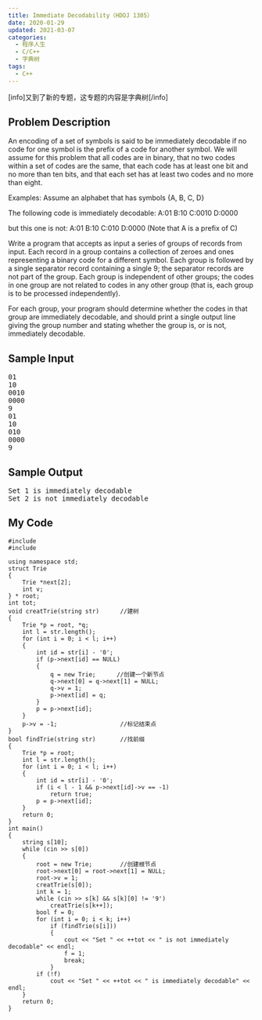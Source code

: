 ```yaml
---
title: Immediate Decodability（HDOJ 1305）
date: 2020-01-29
updated: 2021-03-07
categories:
  - 程序人生
  - C/C++
  - 字典树
tags:
  - C++
---
```


<p>[info]又到了新的专题，这专题的内容是字典树[/info]</p>

<h2><strong>Problem Description</strong> </h2>

An encoding of a set of symbols is said to be immediately decodable if no code for one symbol is the prefix of a code for another symbol. We will assume for this problem that all codes are in binary, that no two codes within a set of codes are the same, that each code has at least one bit and no more than ten bits, and that each set has at least two codes and no more than eight.

Examples: Assume an alphabet that has symbols {A, B, C, D}

The following code is immediately decodable:
A:01 B:10 C:0010 D:0000

but this one is not:
A:01 B:10 C:010 D:0000 (Note that A is a prefix of C) 

Write a program that accepts as input a series of groups of records from input. Each record in a group contains a collection of zeroes and ones representing a binary code for a different symbol. Each group is followed by a single separator record containing a single 9; the separator records are not part of the group. Each group is independent of other groups; the codes in one group are not related to codes in any other group (that is, each group is to be processed independently).

For each group, your program should determine whether the codes in that group are immediately decodable, and should print a single output line giving the group number and stating whether the group is, or is not, immediately decodable. </pre>

<h2><strong>Sample Input</strong> </h2>

<pre class="wp-block-preformatted">01
10
0010
0000
9
01
10
010
0000
9</pre>

<h2><strong>Sample Output</strong> </h2>

<pre class="wp-block-preformatted">Set 1 is immediately decodable
Set 2 is not immediately decodable</pre>

<h2>My Code</h2>

<pre class="wp-block-code"><code lang="cpp" class="language-cpp line-numbers">#include <iostream>
#include <cstring>

using namespace std;
struct Trie
{
    Trie *next[2];
    int v;
} * root;
int tot;
void creatTrie(string str)      //建树
{
    Trie *p = root, *q;
    int l = str.length();
    for (int i = 0; i < l; i++)
    {
        int id = str[i] - '0';
        if (p->next[id] == NULL)
        {
            q = new Trie;      //创建一个新节点
            q->next[0] = q->next[1] = NULL;
            q->v = 1;
            p->next[id] = q;
        }
        p = p->next[id]; 
    }
    p->v = -1;                  //标记结束点
}
bool findTrie(string str)       //找前缀
{
    Trie *p = root;
    int l = str.length();
    for (int i = 0; i < l; i++)
    {
        int id = str[i] - '0';
        if (i < l - 1 && p->next[id]->v == -1)
            return true;
        p = p->next[id];
    }
    return 0;
}
int main()
{
    string s[10];
    while (cin >> s[0])
    {
        root = new Trie;        //创建根节点
        root->next[0] = root->next[1] = NULL;
        root->v = 1;
        creatTrie(s[0]);
        int k = 1;
        while (cin >> s[k] && s[k][0] != '9')
            creatTrie(s[k++]);
        bool f = 0;
        for (int i = 0; i < k; i++)
            if (findTrie(s[i]))
            {
                cout << "Set " << ++tot << " is not immediately decodable" << endl;
                f = 1;
                break;
            }
        if (!f)
            cout << "Set " << ++tot << " is immediately decodable" << endl;
    }
    return 0;
}</code></pre>
